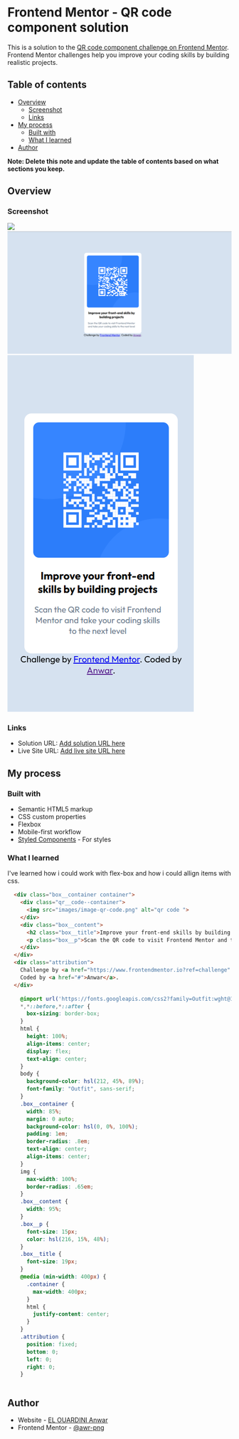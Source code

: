 # Frontend Mentor - QR code component solution

This is a solution to the [QR code component challenge on Frontend Mentor](https://www.frontendmentor.io/challenges/qr-code-component-iux_sIO_H). Frontend Mentor challenges help you improve your coding skills by building realistic projects. 

## Table of contents

- [Overview](#overview)
  - [Screenshot](#screenshot)
  - [Links](#links)
- [My process](#my-process)
  - [Built with](#built-with)
  - [What I learned](#what-i-learned)
- [Author](#author)

**Note: Delete this note and update the table of contents based on what sections you keep.**

## Overview

### Screenshot

![](./screenshot.jpg)
![alt text](image-1.png)
![alt text](image-2.png)

### Links

- Solution URL: [Add solution URL here](https://your-solution-url.com)
- Live Site URL: [Add live site URL here](https://your-live-site-url.com)

## My process

### Built with

- Semantic HTML5 markup
- CSS custom properties
- Flexbox
- Mobile-first workflow
- [Styled Components](https://styled-components.com/) - For styles


### What I learned

I've learned how i could work with flex-box and how i could allign items with css.


```html
  <div class="box__container container">
    <div class="qr__code--container">
      <img src="images/image-qr-code.png" alt="qr code ">
    </div>
    <div class="box__content">
      <h2 class="box__title">Improve your front-end skills by building projects</h2>
      <p class="box__p">Scan the QR code to visit Frontend Mentor and take your coding skills to the next level</p>
    </div>
  </div>
  <div class="attribution">
    Challenge by <a href="https://www.frontendmentor.io?ref=challenge" target="_blank">Frontend Mentor</a>. 
    Coded by <a href="#">Anwar</a>.
  </div>
```
```css
    @import url('https://fonts.googleapis.com/css2?family=Outfit:wght@100..900&display=swap');
    *,*::before,*::after {
      box-sizing: border-box;
    }
    html {
      height: 100%;
      align-items: center;
      display: flex;
      text-align: center;
    }
    body {
      background-color: hsl(212, 45%, 89%);
      font-family: "Outfit", sans-serif;
    }
    .box__container {
      width: 85%;
      margin: 0 auto;
      background-color: hsl(0, 0%, 100%);
      padding: 1em;
      border-radius: .8em;
      text-align: center;
      align-items: center;
    }
    img {
      max-width: 100%;
      border-radius: .65em;
    }
    .box__content {
      width: 95%;
    }
    .box__p {
      font-size: 15px;
      color: hsl(216, 15%, 48%);
    }
    .box__title {
      font-size: 19px;
    }
    @media (min-width: 400px) {
      .container {
        max-width: 400px;
      }
      html {
        justify-content: center;
      }
    }
    .attribution {
      position: fixed;
      bottom: 0;
      left: 0;
      right: 0;
    }
```
```js

```

## Author

- Website - [EL OUARDINI Anwar](https://www.your-site.com)
- Frontend Mentor - [@awr-png](https://www.frontendmentor.io/profile/awr-png)
